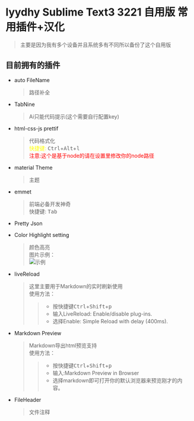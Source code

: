 lyydhy Sublime Text3 3221 自用版 常用插件+汉化
===
>主要是因为我有多个设备并且系统多有不同所以备份了这个自用版

目前拥有的插件
---
* auto FileName
	>路径补全

* TabNine
	>Ai只能代码提示(这个需要自行配置key)

* html-css-js prettif
    >代码格式化   
    ><font color=yellow>快捷键:</font> <kbd>Ctrl</kbd>+<kbd>Alt</kbd>+<kbd>l</kbd>  
	><font color=red>注意:这个是基于node的请在设置里修改你的node路径</font>
* material Theme
	>主题

* emmet
	>前端必备开发神奇  
	>快捷键: <kbd>Tab</kbd>

* Pretty Json

* Color Highlight setting
	>颜色高亮  
	>图片示例：  
	>![示例](https://cdn.img.wenhairu.com/images/2019/12/08/A7e9A.png)

* liveReload
	>这里主要用于Markdown的实时刷新使用  
	>使用方法：  
	>>* 按快捷键<kbd>Ctrl</kbd>+<kbd>Shift</kbd>+<kbd>p</kbd>  
	>>* 输入LiveReload: Enable/disable plug-ins.  
	>>* 选择Enable: Simple Reload with delay (400ms).  

* Markdown Preview
	>Markdown导出html预览支持  
	>使用方法：  
	>>* 按快捷键<kbd>Ctrl</kbd>+<kbd>Shift</kbd>+<kbd>p</kbd>  
	>>* 输入:Markdown Preview in Browser  
	>>* 选择markdown即可打开你的默认浏览器来预览刚才的内容。  

* FileHeader
	>文件注释  
